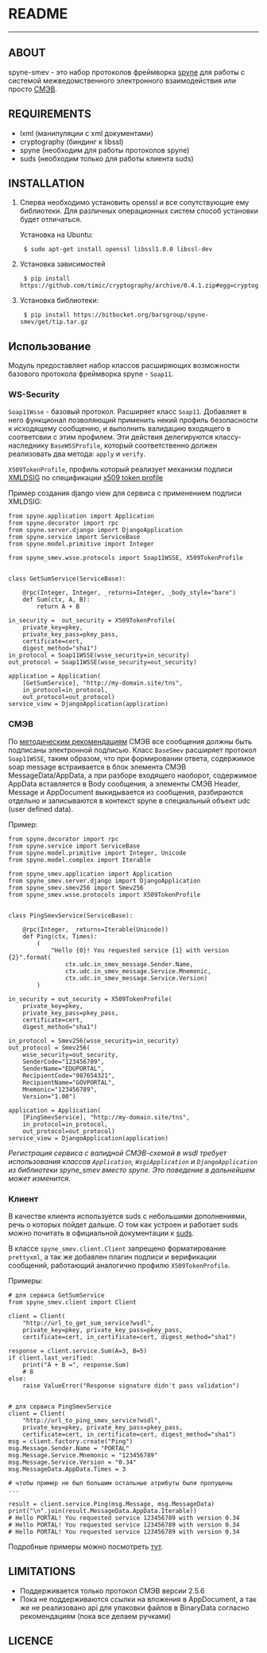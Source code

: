 # README
* * *

## ABOUT

spyne-smev - это набор протоколов фреймворка [spyne](http://spyne.io/>)
для работы с системой межведомственного электронного взаимодействия или просто
[СМЭВ](http://smev.gosuslugi.ru/>).

## REQUIREMENTS

* lxml (манипуляции с xml документами)
* cryptography (биндинг к libssl)
* spyne (необходим для работы протоколов spyne)
* suds (необходим только для работы клиента suds)

## INSTALLATION

1. Сперва необходимо установить openssl и все сопутствующие ему библиотеки.
   Для различных операционных систем способ установки будет отличаться.

    Установка на Ubuntu:

        $ sudo apt-get install openssl libssl1.0.0 libssl-dev

1. Установка зависимостей

        $ pip install https://github.com/timic/cryptography/archive/0.4.1.zip#egg=cryptography


1. Установка библиотеки:

        $ pip install https://bitbucket.org/barsgroup/spyne-smev/get/tip.tar.gz

## Использование

Модуль предоставляет набор классов расширяющих возможности базового протокола
фреймворка spyne - `Soap11`.

### WS-Security

`Soap11Wsse` - базовый протокол. Расширяет класс `Soap11`.
Добавляет в него функционал позволяющий применить некий профиль безопасности
к исходящему сообщению, и выполнить валидацию входящего в соответсвии с
этим профилем. Эти действия делегируются классу-наследнику
`BaseWSSProfile`, который соответственно должен реализовать два метода:
`apply` и `verify`.

`X509TokenProfile`, профиль который реализует механизм подписи
[XMLDSIG](http://www.w3.org/TR/xmldsig-core) по спецификации
[x509 token profile](http://docs.oasis-open.org/wss/2004/01/oasis-200401-wss-x509-token-profile-1.0.pdf)

Пример создания django view для сервиса с применением подписи XMLDSIG:

    from spyne.application import Application
    from spyne.decorator import rpc
    from spyne.server.django import DjangoApplication
    from spyne.service import ServiceBase
    from spyne.model.primitive import Integer

    from spyne_smev.wsse.protocols import Soap11WSSE, X509TokenProfile


    class GetSumService(ServiceBase):

        @rpc(Integer, Integer, _returns=Integer, _body_style="bare")
        def Sum(ctx, A, B):
            return A + B

    in_security =  out_security = X509TokenProfile(
        private_key=pkey,
        private_key_pass=pkey_pass,
        certificate=cert,
        digest_method="sha1")
    in_protocol = Soap11WSSE(wsse_security=in_security)
    out_protocol = Soap11WSSE(wsse_security=out_security)

    application = Application(
        [GetSumService], "http://my-domain.site/tns",
        in_protocol=in_protocol,
        out_protocol=out_protocol)
    service_view = DjangoApplication(application)


### СМЭВ

По [методическим рекомендациям](http://smev.gosuslugi.ru/portal/api/files/get/27403)
СМЭВ все сообщения должны быть подписаны электронной подписью.
Класс `BaseSmev` расширяет протокол `Soap11WSSE`, таким образом, что
при формировании ответа, содержимое soap message встраивается в блок элемента
СМЭВ MessageData/AppData, а при разборе входящего наоборот, содержимое AppData
вставляется в Body сообщения, а элементы СМЭВ Header, Message и AppDocument
выкидывается из сообщения, разбираются отдельно и записываются в контекст
spyne в специальный объект udc (user defined data).

Пример:

    from spyne.decorator import rpc
    from spyne.service import ServiceBase
    from spyne.model.primitive import Integer, Unicode
    from spyne.model.complex import Iterable

    from spyne_smev.application import Application
    from spyne_smev.server.django import DjangoApplication
    from spyne_smev.smev256 import Smev256
    from spyne_smev.wsse.protocols import X509TokenProfile


    class PingSmevService(ServiceBase):

        @rpc(Integer, _returns=Iterable(Unicode))
        def Ping(ctx, Times):
            (
                "Hello {0}! You requested service {1} with version {2}".format(
                    ctx.udc.in_smev_message.Sender.Name,
                    ctx.udc.in_smev_message.Service.Mnemonic,
                    ctx.udc.in_smev_message.Service.Version)
            )

    in_security = out_security = X509TokenProfile(
        private_key=pkey,
        private_key_pass=pkey_pass,
        certificate=cert,
        digest_method="sha1")

    in_protocol = Smev256(wsse_security=in_security)
    out_protocol = Smev256(
        wsse_security=out_security,
        SenderCode="123456789",
        SenderName="EDUPORTAL",
        RecipientCode="987654321",
        RecipientName="GOVPORTAL",
        Mnemonic="123456789",
        Version="1.00")

    application = Application(
        [PingSmevService], "http://my-domain.site/tns",
        in_protocol=in_protocol,
        out_protocol=out_protocol)
    service_view = DjangoApplication(application)


*Регистрация сервиса с валидной СМЭВ-схемой в wsdl требует использования
классов `Application`, `WsgiApplication` и `DjangoApplication` из библиотеки
spyne_smev вместо spyne. Это поведение в дальнейшем может изменится.*

### Клиент

В качестве клиента используется suds с небольшими дополнениями, речь о которых
пойдет дальше. О том как устроен и работает suds можно почитать в официальной
документации к [suds](link_to_suds_documentation).

В классе `spyne_smev.client.Client` запрещено форматирование `prettyxml`,
а так же добавлен плагин подписи и верификации сообщений, работающий аналогично
профилю `X509TokenProfile`.

Примеры:

    # для сервиса GetSumService
    from spyne_smev.client import Client

    client = Client(
        "http://url_to_get_sum_service?wsdl",
        private_key=pkey, private_key_pass=pkey_pass,
        certificate=cert, in_certificate=cert, digest_method="sha1")

    response = client.service.Sum(A=3, B=5)
    if client.last_verified:
        print("A + B =", response.Sum)
        # 8
    else:
        raise ValueError("Response signature didn't pass validation")


    # для сервиса PingSmevService
    client = Client(
        "http://url_to_ping_smev_service?wsdl",
        private_key=pkey, private_key_pass=pkey_pass,
        certificate=cert, in_certificate=cert, digest_method="sha1")
    msg = client.factory.create("Ping")
    msg.Message.Sender.Name = "PORTAL"
    msg.Message.Service.Mnemonic = "123456789"
    msg.Message.Service.Version = "0.34"
    msg.MessageData.AppData.Times = 3

    # чтобы пример не был большим остальные атрибуты были пропущены
    ...

    result = client.service.Ping(msg.Message, msg.MessageData)
    print("\n".join(result.MessageData.AppData.Iterable))
    # Hello PORTAL! You requested service 123456789 with version 0.34
    # Hello PORTAL! You requested service 123456789 with version 0.34
    # Hello PORTAL! You requested service 123456789 with version 0.34


Подробные примеры можно посмотреть
[тут](https://bitbucket.org/barsgroup/spyne-smev/src/tip/src/examples/?at=default).

## LIMITATIONS

* Поддерживается только протокол СМЭВ версии 2.5.6
* Пока не поддерживаются ссылки на вложения в AppDocument, а так же не
  реализовано api для упаковки файлов в BinaryData согласно рекомендациям
  (пока все делаем ручками)

## LICENCE
